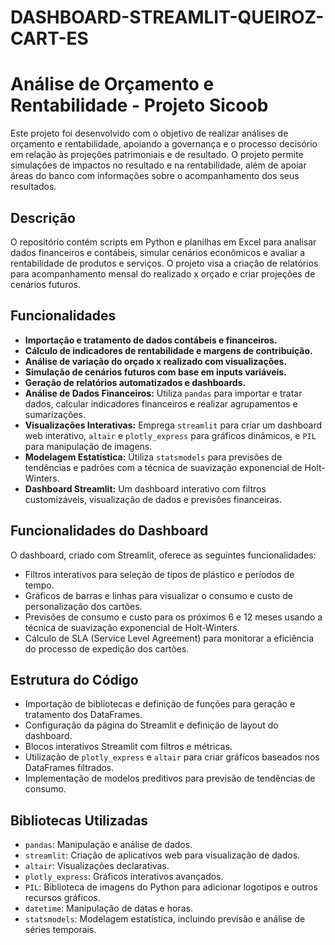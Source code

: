 # DASHBOARD-STREAMLIT-QUEIROZ-CART-ES
# Análise de Orçamento e Rentabilidade - Projeto Sicoob

Este projeto foi desenvolvido com o objetivo de realizar análises de orçamento e rentabilidade, apoiando a governança e o processo decisório em relação às projeções patrimoniais e de resultado. O projeto permite simulações de impactos no resultado e na rentabilidade, além de apoiar áreas do banco com informações sobre o acompanhamento dos seus resultados.

## Descrição

O repositório contém scripts em Python e planilhas em Excel para analisar dados financeiros e contábeis, simular cenários econômicos e avaliar a rentabilidade de produtos e serviços. O projeto visa a criação de relatórios para acompanhamento mensal do realizado x orçado e criar projeções de cenários futuros.

## Funcionalidades

- **Importação e tratamento de dados contábeis e financeiros.**
- **Cálculo de indicadores de rentabilidade e margens de contribuição.**
- **Análise de variação do orçado x realizado com visualizações.**
- **Simulação de cenários futuros com base em inputs variáveis.**
- **Geração de relatórios automatizados e dashboards.**
- **Análise de Dados Financeiros:** Utiliza `pandas` para importar e tratar dados, calcular indicadores financeiros e realizar agrupamentos e sumarizações.
- **Visualizações Interativas:** Emprega `streamlit` para criar um dashboard web interativo, `altair` e `plotly_express` para gráficos dinâmicos, e `PIL` para manipulação de imagens.
- **Modelagem Estatística:** Utiliza `statsmodels` para previsões de tendências e padrões com a técnica de suavização exponencial de Holt-Winters.
- **Dashboard Streamlit:** Um dashboard interativo com filtros customizáveis, visualização de dados e previsões financeiras.

## Funcionalidades do Dashboard

O dashboard, criado com Streamlit, oferece as seguintes funcionalidades:

- Filtros interativos para seleção de tipos de plástico e períodos de tempo.
- Gráficos de barras e linhas para visualizar o consumo e custo de personalização dos cartões.
- Previsões de consumo e custo para os próximos 6 e 12 meses usando a técnica de suavização exponencial de Holt-Winters.
- Cálculo de SLA (Service Level Agreement) para monitorar a eficiência do processo de expedição dos cartões.

## Estrutura do Código

- Importação de bibliotecas e definição de funções para geração e tratamento dos DataFrames.
- Configuração da página do Streamlit e definição de layout do dashboard.
- Blocos interativos Streamlit com filtros e métricas.
- Utilização de `plotly_express` e `altair` para criar gráficos baseados nos DataFrames filtrados.
- Implementação de modelos preditivos para previsão de tendências de consumo.

## Bibliotecas Utilizadas

- `pandas`: Manipulação e análise de dados.
- `streamlit`: Criação de aplicativos web para visualização de dados.
- `altair`: Visualizações declarativas.
- `plotly_express`: Gráficos interativos avançados.
- `PIL`: Biblioteca de imagens do Python para adicionar logotipos e outros recursos gráficos.
- `datetime`: Manipulação de datas e horas.
- `statsmodels`: Modelagem estatística, incluindo previsão e análise de séries temporais.

